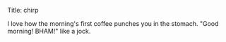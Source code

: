 Title: chirp

I love how the morning's first coffee punches you in the stomach. "Good morning! BHAM!" like a jock.
